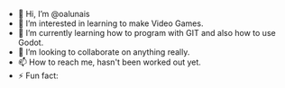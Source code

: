 - 👋 Hi, I’m @oalunais
- 👀 I’m interested in learning to make Video Games.
- 🌱 I’m currently learning how to program with GIT and also how to use Godot.
- 💞️ I’m looking to collaborate on anything really.
- 📫 How to reach me, hasn't been worked out yet.
- ⚡ Fun fact: 

<!---
oalunais/oalunais is a ✨ special ✨ repository because its `README.md` (this file) appears on your GitHub profile.
You can click the Preview link to take a look at your changes.
--->
